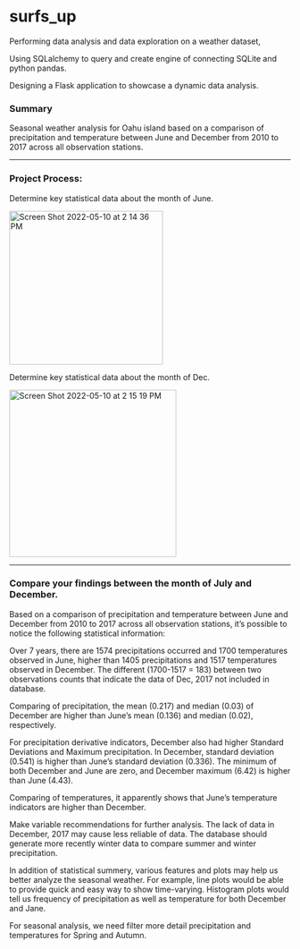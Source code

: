 # surfs_up
Performing data analysis and data exploration on a weather dataset,

Using SQLalchemy to query and create engine of connecting SQLite and python pandas.

Designing a Flask application to showcase a dynamic data analysis.

### Summary
Seasonal weather analysis for Oahu island based on a comparison of precipitation and temperature between June and December from 2010 to 2017 across all observation stations.

---

### Project Process:
Determine key statistical data about the month of June. 

<img width="275" alt="Screen Shot 2022-05-10 at 2 14 36 PM" src="https://user-images.githubusercontent.com/98849217/167695209-b1974cc3-a583-4814-895d-fb2b3c7fbb1e.png">

Determine key statistical data about the month of Dec.

<img width="299" alt="Screen Shot 2022-05-10 at 2 15 19 PM" src="https://user-images.githubusercontent.com/98849217/167695328-4e2b4e15-2193-4086-8a6e-9afd04ad4594.png">


---

### Compare your findings between the month of July and December.


Based on a comparison of precipitation and temperature between June and December from 2010 to 2017 across all observation stations, it’s possible to notice the following statistical information:

Over 7 years, there are 1574 precipitations occurred and 1700 temperatures observed in June, higher than 1405 precipitations and 1517 temperatures observed in December. The different (1700-1517 = 183) between two observations counts that indicate the data of Dec, 2017 not included in database.

Comparing of precipitation, the mean (0.217) and median (0.03) of December are higher than June’s mean (0.136) and median (0.02), respectively.

For precipitation derivative indicators, December also had higher Standard Deviations and Maximum precipitation. In December, standard deviation (0.541) is higher than June’s standard deviation (0.336). The minimum of both December and June are zero, and December maximum (6.42) is higher than June (4.43).

Comparing of temperatures, it apparently shows that June’s temperature indicators are higher than December.

Make variable recommendations for further analysis.
The lack of data in December, 2017 may cause less reliable of data. The database should generate more recently winter data to compare summer and winter precipitation.

In addition of statistical summery, various features and plots may help us better analyze the seasonal weather. For example, line plots would be able to provide quick and easy way to show time-varying. Histogram plots would tell us frequency of precipitation as well as temperature for both December and Jane.

For seasonal analysis, we need filter more detail precipitation and temperatures for Spring and Autumn.

